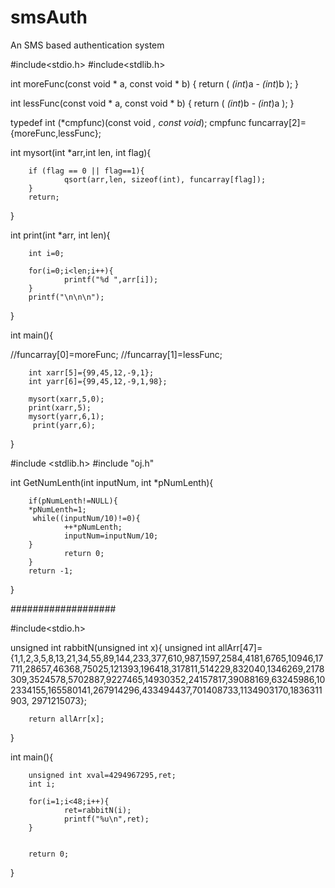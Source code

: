 smsAuth
=======

An SMS based authentication system


#include<stdio.h>
#include<stdlib.h>


int moreFunc(const void * a, const void * b)
{
   return ( *(int*)a - *(int*)b );
}

int lessFunc(const void * a, const void * b)
{
   return ( *(int*)b - *(int*)a );
}

typedef int (*cmpfunc)(const void *, const void*);
cmpfunc funcarray[2]={moreFunc,lessFunc};

int mysort(int *arr,int len, int flag){

        if (flag == 0 || flag==1){
                qsort(arr,len, sizeof(int), funcarray[flag]);
        }
        return;
}


int print(int *arr, int len){

        int i=0;

        for(i=0;i<len;i++){
                printf("%d ",arr[i]);
        }
        printf("\n\n\n");

}

int main(){

//funcarray[0]=moreFunc;
//funcarray[1]=lessFunc;


        int xarr[5]={99,45,12,-9,1};
        int yarr[6]={99,45,12,-9,1,98};

        mysort(xarr,5,0);
        print(xarr,5);
        mysort(yarr,6,1);
         print(yarr,6);



}



#include <stdlib.h>
#include "oj.h"



int GetNumLenth(int inputNum, int *pNumLenth){

        if(pNumLenth!=NULL){
        *pNumLenth=1;
         while((inputNum/10)!=0){
                ++*pNumLenth;
                inputNum=inputNum/10;
        }
                return 0;
        }
        return -1;
}




###################

#include<stdio.h>


unsigned int rabbitN(unsigned int x){
        unsigned int allArr[47]={1,1,2,3,5,8,13,21,34,55,89,144,233,377,610,987,1597,2584,4181,6765,10946,17711,28657,46368,75025,121393,196418,317811,514229,832040,1346269,2178309,3524578,5702887,9227465,14930352,24157817,39088169,63245986,102334155,165580141,267914296,433494437,701408733,1134903170,1836311903,
2971215073};

        return allArr[x];
}




int main(){

        unsigned int xval=4294967295,ret;
        int i;

        for(i=1;i<48;i++){
                ret=rabbitN(i);
                printf("%u\n",ret);
        }


        return 0;

}

